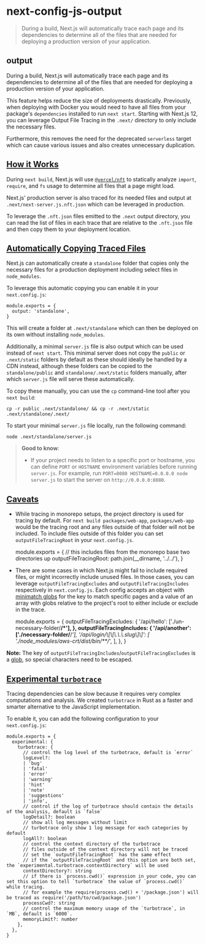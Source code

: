 # next-config-js-output

> During a build, Next.js will automatically trace each page and its dependencies to determine all of the files that are needed for deploying a production version of your application.



## output

During a build, Next.js will automatically trace each page and its dependencies to determine all of the files that are needed for deploying a production version of your application.

This feature helps reduce the size of deployments drastically. Previously, when deploying with Docker you would need to have all files from your package's `dependencies` installed to run `next start`. Starting with Next.js 12, you can leverage Output File Tracing in the `.next/` directory to only include the necessary files.

Furthermore, this removes the need for the deprecated `serverless` target which can cause various issues and also creates unnecessary duplication.

## [How it Works](#how-it-works)

During `next build`, Next.js will use [`@vercel/nft`](https://github.com/vercel/nft) to statically analyze `import`, `require`, and `fs` usage to determine all files that a page might load.

Next.js' production server is also traced for its needed files and output at `.next/next-server.js.nft.json` which can be leveraged in production.

To leverage the `.nft.json` files emitted to the `.next` output directory, you can read the list of files in each trace that are relative to the `.nft.json` file and then copy them to your deployment location.

## [Automatically Copying Traced Files](#automatically-copying-traced-files)

Next.js can automatically create a `standalone` folder that copies only the necessary files for a production deployment including select files in `node_modules`.

To leverage this automatic copying you can enable it in your `next.config.js`:

    module.exports = {
      output: 'standalone',
    }

This will create a folder at `.next/standalone` which can then be deployed on its own without installing `node_modules`.

Additionally, a minimal `server.js` file is also output which can be used instead of `next start`. This minimal server does not copy the `public` or `.next/static` folders by default as these should ideally be handled by a CDN instead, although these folders can be copied to the `standalone/public` and `standalone/.next/static` folders manually, after which `server.js` file will serve these automatically.

To copy these manually, you can use the `cp` command-line tool after you `next build`:

    cp -r public .next/standalone/ && cp -r .next/static .next/standalone/.next/

To start your minimal `server.js` file locally, run the following command:

    node .next/standalone/server.js

> **Good to know**:
> 
> *   If your project needs to listen to a specific port or hostname, you can define `PORT` or `HOSTNAME` environment variables before running `server.js`. For example, run `PORT=8080 HOSTNAME=0.0.0.0 node server.js` to start the server on `http://0.0.0.0:8080`.

## [Caveats](#caveats)

*   While tracing in monorepo setups, the project directory is used for tracing by default. For `next build packages/web-app`, `packages/web-app` would be the tracing root and any files outside of that folder will not be included. To include files outside of this folder you can set `outputFileTracingRoot` in your `next.config.js`.

    module.exports = {
      // this includes files from the monorepo base two directories up
      outputFileTracingRoot: path.join(__dirname, '../../'),
    }

*   There are some cases in which Next.js might fail to include required files, or might incorrectly include unused files. In those cases, you can leverage `outputFileTracingExcludes` and `outputFileTracingIncludes` respectively in `next.config.js`. Each config accepts an object with [minimatch globs](https://www.npmjs.com/package/minimatch) for the key to match specific pages and a value of an array with globs relative to the project's root to either include or exclude in the trace.

    module.exports = {
      outputFileTracingExcludes: {
        '/api/hello': ['./un-necessary-folder/**/*'],
      },
      outputFileTracingIncludes: {
        '/api/another': ['./necessary-folder/**/*'],
        '/api/login/\\[\\[\\.\\.\\.slug\\]\\]': [
          './node_modules/aws-crt/dist/bin/**/*',
        ],
      },
    }

**Note:** The key of `outputFileTracingIncludes`/`outputFileTracingExcludes` is a [glob](https://www.npmjs.com/package/picomatch#basic-globbing), so special characters need to be escaped.

## [Experimental `turbotrace`](#experimental-turbotrace)

Tracing dependencies can be slow because it requires very complex computations and analysis. We created `turbotrace` in Rust as a faster and smarter alternative to the JavaScript implementation.

To enable it, you can add the following configuration to your `next.config.js`:

    module.exports = {
      experimental: {
        turbotrace: {
          // control the log level of the turbotrace, default is `error`
          logLevel?:
          | 'bug'
          | 'fatal'
          | 'error'
          | 'warning'
          | 'hint'
          | 'note'
          | 'suggestions'
          | 'info',
          // control if the log of turbotrace should contain the details of the analysis, default is `false`
          logDetail?: boolean
          // show all log messages without limit
          // turbotrace only show 1 log message for each categories by default
          logAll?: boolean
          // control the context directory of the turbotrace
          // files outside of the context directory will not be traced
          // set the `outputFileTracingRoot` has the same effect
          // if the `outputFileTracingRoot` and this option are both set, the `experimental.turbotrace.contextDirectory` will be used
          contextDirectory?: string
          // if there is `process.cwd()` expression in your code, you can set this option to tell `turbotrace` the value of `process.cwd()` while tracing.
          // for example the require(process.cwd() + '/package.json') will be traced as require('/path/to/cwd/package.json')
          processCwd?: string
          // control the maximum memory usage of the `turbotrace`, in `MB`, default is `6000`.
          memoryLimit?: number
        },
      },
    }
